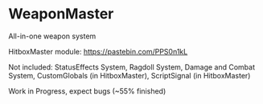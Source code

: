 # WeaponMaster
All-in-one weapon system

HitboxMaster module: https://pastebin.com/PPS0n1kL


Not included: StatusEffects System, Ragdoll System, Damage and Combat System, CustomGlobals (in HitboxMaster), ScriptSignal (in HitboxMaster)

Work in Progress, expect bugs (~55% finished)
